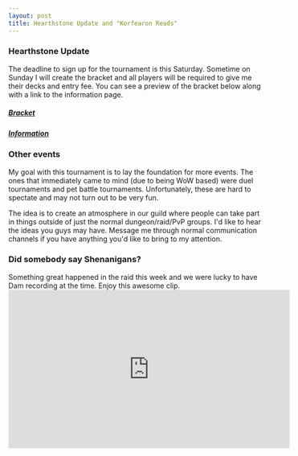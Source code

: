 ```yaml
---
layout: post
title: Hearthstone Update and "Korfearon Reads"
---
```


<h3>Hearthstone Update</h3>
The deadline to sign up for the tournament is this Saturday. Sometime on Sunday I will create the bracket and all players will be required to give me their decks and entry fee. You can see a preview of the bracket below along with a link to the information page.

<a href="https://docs.google.com/spreadsheets/d/1Xg3tQcwbS8lncubp_L10jyisvtPaglmy5TAV-961fWs/edit#gid=988591516"><h5>Bracket</h5></a>
<a href="/hearthstone/"><h5>Information</h5></a>

<h3>Other events</h3>
My goal with this tournament is to lay the foundation for more events. The ones that immediately came to mind (due to being WoW based) were duel tournaments and pet battle tournaments. Unfortunately, these are hard to spectate and may not turn out to be very fun. 

The idea is to create an atmosphere in our guild where people can take part in things outside of just the normal dungeon/raid/PvP groups. I'd like to hear the ideas you guys may have. Message me through normal communication channels if you have anything you'd like to bring to my attention.

<h3>Did somebody say Shenanigans?</h3>
Something great happened in the raid this week and we were lucky to have Dam recording at the time. Enjoy this awesome clip.

<div class="embed-responsive embed-responsive-16by9">
<iframe 
    src="http://player.twitch.tv/?video=v33862701" 
    height="315" 
    width="560" 
    frameborder="0" 
    scrolling="no" 
    allowfullscreen
    autoplay=false>
</iframe>
</div>


